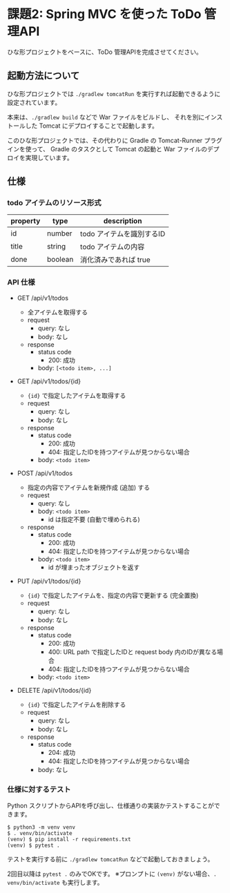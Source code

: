 # 課題2: Spring MVC を使った ToDo 管理API

ひな形プロジェクトをベースに、ToDo 管理APIを完成させてください。

## 起動方法について

ひな形プロジェクトでは `./gradlew tomcatRun` を実行すれば起動できるように設定されています。

本来は、`./gradlew build` などで War ファイルをビルドし、
それを別にインストールした Tomcat にデプロイすることで起動します。

このひな形プロジェクトでは、その代わりに Gradle の Tomcat-Runner プラグインを使って、
Gradle のタスクとして Tomcat の起動と War ファイルのデプロイを実現しています。


## 仕様

### todo アイテムのリソース形式

 property |  type   | description
----------|---------|------------
 id       | number  | todo アイテムを識別するID
 title    | string  | todo アイテムの内容
 done     | boolean | 消化済みであれば true

### API 仕様

* GET /api/v1/todos
  - 全アイテムを取得する
  - request
    - query: なし
    - body: なし
  - response
    - status code
      - 200: 成功
    - body: `[<todo item>, ...]`

* GET /api/v1/todos/{id}
  - `{id}` で指定したアイテムを取得する
  - request
    - query: なし
    - body: なし
  - response
    - status code
      - 200: 成功
      - 404: 指定したIDを持つアイテムが見つからない場合
    - body: `<todo item>`

* POST /api/v1/todos
  - 指定の内容でアイテムを新規作成 (追加) する
  - request
    - query: なし
    - body: `<todo item>`
      - id は指定不要 (自動で埋められる)
  - response
    - status code
      - 200: 成功
      - 404: 指定したIDを持つアイテムが見つからない場合
    - body: `<todo item>`
      - id が埋まったオブジェクトを返す

* PUT /api/v1/todos/{id}
  - `{id}` で指定したアイテムを、指定の内容で更新する (完全置換)
  - request
    - query: なし
    - body: なし
  - response
    - status code
      - 200: 成功
      - 400: URL path で指定したIDと request body 内のIDが異なる場合
      - 404: 指定したIDを持つアイテムが見つからない場合
    - body: `<todo item>`

* DELETE /api/v1/todos/{id}
  - `{id}` で指定したアイテムを削除する
  - request
    - query: なし
    - body: なし
  - response
    - status code
      - 204: 成功
      - 404: 指定したIDを持つアイテムが見つからない場合
    - body: なし

### 仕様に対するテスト

Python スクリプトからAPIを呼び出し、仕様通りの実装かテストすることができます。

```shell
$ python3 -m venv venv
$ . venv/bin/activate
(venv) $ pip install -r requirements.txt
(venv) $ pytest .
```

テストを実行する前に `./gradlew tomcatRun` などで起動しておきましょう。

2回目以降は `pytest .` のみでOKです。
※プロンプトに `(venv)` がない場合、`. venv/bin/activate` も実行します。
